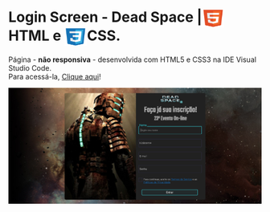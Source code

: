 # Login Screen - Dead Space |<img align="center" alt="Amanda-HTML" height="35" width="45" src="https://raw.githubusercontent.com/devicons/devicon/master/icons/html5/html5-original.svg">HTML e <img align="center" alt="Amanda-CSS" height="35" width="45" src="https://raw.githubusercontent.com/devicons/devicon/master/icons/css3/css3-original.svg">CSS.

Página - <strong>não responsiva</strong> - desenvolvida com HTML5 e CSS3 na IDE Visual Studio Code. <br>
Para acessá-la, <a href="https://amandavsadev.github.io/landing-page-blue/" target="_blank"> Clique aqui</a>!</li>

<img align="center" alt="DS" src="DS.png">
